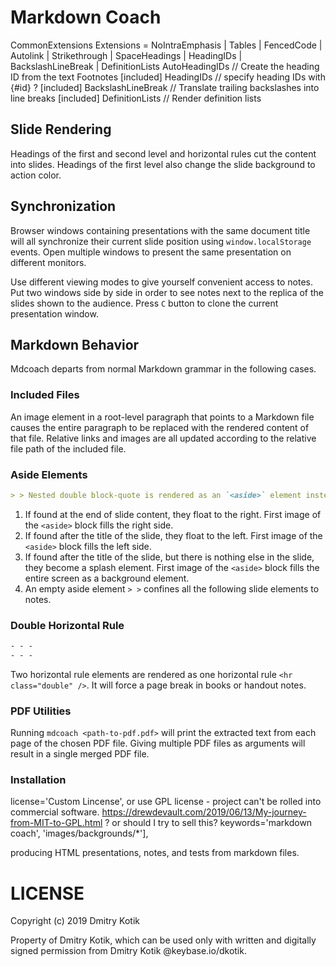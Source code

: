 Markdown Coach
==============
CommonExtensions Extensions = NoIntraEmphasis | Tables | FencedCode |
    Autolink | Strikethrough | SpaceHeadings | HeadingIDs |
    BackslashLineBreak | DefinitionLists
AutoHeadingIDs // Create the heading ID from the text
Footnotes
[included] HeadingIDs // specify heading IDs  with {#id} ?
[included] BackslashLineBreak // Translate trailing backslashes into line breaks
[included] DefinitionLists // Render definition lists

## Slide Rendering

Headings of the first and second level and horizontal rules cut the content into slides. Headings of the first level also change the slide background to action color.

## Synchronization

Browser windows containing presentations with the same document title will all synchronize their current slide position using `window.localStorage` events. Open multiple windows to present the same presentation on different monitors.

Use different viewing modes to give yourself convenient access to notes. Put two windows side by side in order to see notes next to the replica of the slides shown to the audience. Press `C` button to clone the current presentation window.

## Markdown Behavior

Mdcoach departs from normal Markdown grammar in the following cases.

### Included Files
An image element in a root-level paragraph that points to a Markdown file causes the entire paragraph to be replaced with the rendered content of that file. Relative links and images are all updated according to the relative file path of the included file.

### Aside Elements
``` markdown
> > Nested double block-quote is rendered as an `<aside>` element instead of a block-quote, which then transforms the slide in the following ways.
```
1. If found at the end of slide content, they float to the right. First image of the `<aside>` block fills the right side.
2. If found after the title of the slide, they float to the left. First image of the `<aside>` block fills the left side.
3. If found after the title of the slide, but there is nothing else in the slide, they become a splash element.  First image of the `<aside>` block fills the entire screen as a background element.
4. An empty aside element `> >` confines all the following slide elements to notes.

### Double Horizontal Rule
``` markdown
- - -
- - -
```
Two horizontal rule elements are rendered as one horizontal rule `<hr class="double" />`. It will force a page break in books or handout notes.

### PDF Utilities
Running `mdcoach <path-to-pdf.pdf>` will print the extracted text from each page of the chosen PDF file. Giving multiple PDF files as arguments will result in a single merged PDF file.

### Installation
license='Custom Lincense', or use GPL license - project can't be rolled into commercial software. https://drewdevault.com/2019/06/13/My-journey-from-MIT-to-GPL.html ? or should I try to sell this?
    keywords='markdown coach', 'images/backgrounds/*'],

producing HTML presentations, notes, and tests from markdown files.

LICENSE
=======

Copyright (c) 2019 Dmitry Kotik

Property of Dmitry Kotik, which can be used only with written and digitally signed permission from Dmitry Kotik @keybase.io/dkotik.
